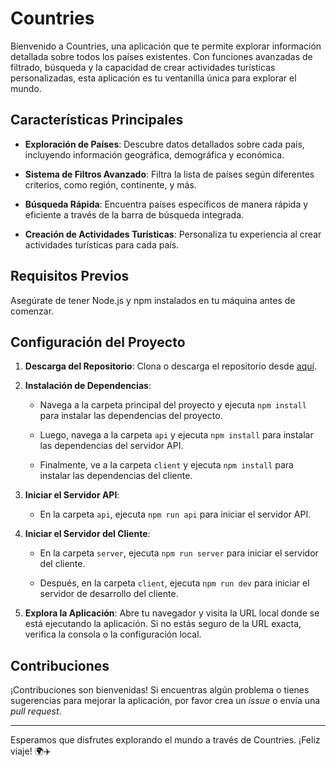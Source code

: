 # Countries

Bienvenido a Countries, una aplicación que te permite explorar información detallada sobre todos los países existentes. Con funciones avanzadas de filtrado, búsqueda y la capacidad de crear actividades turísticas personalizadas, esta aplicación es tu ventanilla única para explorar el mundo.

## Características Principales

- **Exploración de Países**: Descubre datos detallados sobre cada país, incluyendo información geográfica, demográfica y económica.

- **Sistema de Filtros Avanzado**: Filtra la lista de países según diferentes criterios, como región, continente, y más.

- **Búsqueda Rápida**: Encuentra países específicos de manera rápida y eficiente a través de la barra de búsqueda integrada.

- **Creación de Actividades Turísticas**: Personaliza tu experiencia al crear actividades turísticas para cada país.

## Requisitos Previos

Asegúrate de tener Node.js y npm instalados en tu máquina antes de comenzar.

## Configuración del Proyecto

1. **Descarga del Repositorio**: Clona o descarga el repositorio desde [aquí](url_del_repositorio).

2. **Instalación de Dependencias**:

    - Navega a la carpeta principal del proyecto y ejecuta `npm install` para instalar las dependencias del proyecto.

    - Luego, navega a la carpeta `api` y ejecuta `npm install` para instalar las dependencias del servidor API.

    - Finalmente, ve a la carpeta `client` y ejecuta `npm install` para instalar las dependencias del cliente.

3. **Iniciar el Servidor API**:

    - En la carpeta `api`, ejecuta `npm run api` para iniciar el servidor API.

4. **Iniciar el Servidor del Cliente**:

    - En la carpeta `server`, ejecuta `npm run server` para iniciar el servidor del cliente.

    - Después, en la carpeta `client`, ejecuta `npm run dev` para iniciar el servidor de desarrollo del cliente.

5. **Explora la Aplicación**: Abre tu navegador y visita la URL local donde se está ejecutando la aplicación. Si no estás seguro de la URL exacta, verifica la consola o la configuración local.

## Contribuciones

¡Contribuciones son bienvenidas! Si encuentras algún problema o tienes sugerencias para mejorar la aplicación, por favor crea un *issue* o envía una *pull request*.

---

Esperamos que disfrutes explorando el mundo a través de Countries. ¡Feliz viaje! 🌍✈️
